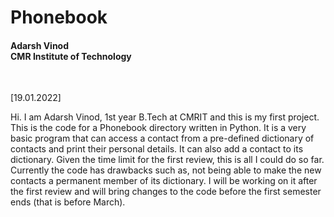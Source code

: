 # Phonebook
<h4>Adarsh Vinod <br>CMR Institute of Technology</h4>
<br>
<p>[19.01.2022]</p>
<p>Hi. I am Adarsh Vinod, 1st year B.Tech at CMRIT and this is my first project. This is the code for a Phonebook directory written in Python. It is a very basic program that can access a contact from a pre-defined dictionary of contacts and print their personal details. It can also add a contact to its dictionary. Given the time limit for the first review, this is all I could do so far. Currently the code has drawbacks such as, not being able to make the new contacts a permanent member of its dictionary. I will be working on it after the first review and will bring changes to the code before the first semester ends (that is before March).</p>

